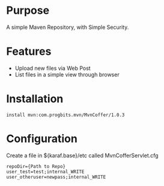 Purpose
=======


A simple Maven Repository, with Simple Security.

Features
========


* Upload new files via Web Post
* List files in a simple view through browser

Installation
============

```
install mvn:com.progbits.mvn/MvnCoffer/1.0.3
```

Configuration
=============

Create a file in ${karaf.base}/etc called MvnCofferServlet.cfg
```
repoDir={Path to Repo}
user_test=test;internal_WRITE
user_otheruser=newpass;internal_WRITE
```